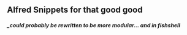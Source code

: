 ## Alfred Snippets for that good good

##### \_could probably be rewritten to be more modular... and in fishshell

